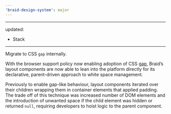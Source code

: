 ```yaml
---
'braid-design-system': major
---
```


---
updated:
  - Stack
---

Migrate to CSS `gap` internally.

With the browser support policy now enabling adoption of CSS [gap], Braid’s layout components are now able to lean into the platform directly for its declarative, parent-driven approach to white space management.

Previously to enable gap-like behaviour, layout components iterated over their children wrapping them in container elements that applied padding.
The trade off of this technique was increased number of DOM elements and the introduction of unwanted space if the child element was hidden or returned `null`, requiring developers to hoist logic to the parent component.

[gap]: https://developer.mozilla.org/en-US/docs/Web/CSS/gap
